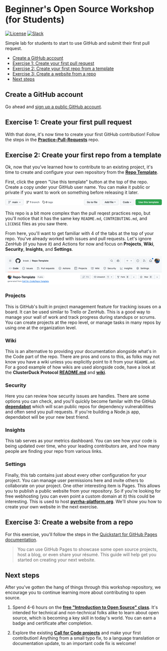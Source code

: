 # Beginner's Open Source Workshop (for Students)

[![License](https://img.shields.io/badge/License-Apache2-blue.svg)](https://www.apache.org/licenses/LICENSE-2.0) [![Slack](https://img.shields.io/static/v1?label=Community&message=%23open-source-general&color=blue)](https://callforcode.org/slack)

Simple lab for students to start to use GitHub and submit their first pull request.

- [Create a GitHub account](#create-a-github-account)
- [Exercise 1: Create your first pull request](#exercise-1-create-your-first-pull-request)
- [Exercise 2: Create your first repo from a template](#exercise-2-create-your-first-repo-from-a-template)
- [Exercise 3: Create a website from a repo](#exercise-3-create-a-website-from-a-repo)
- [Next steps](#next-steps)

## Create a GitHub account

Go ahead and [sign up a public GitHub account](https://github.com/signup).

## Exercise 1: Create your first pull request

With that done, it's now time to create your first GitHub contribution! Follow the steps in the [**Practice-Pull-Requests**](https://github.com/Call-for-Code/Practice-Pull-Requests) repo.

## Exercise 2: Create your first repo from a template

Ok, now that you've learned how to contribute to an existing project, it's time to create and configure your own repository from the [**Repo Template**](https://github.com/Call-for-Code/Repo-Template).

First, click the green "Use this template" button at the top of the repo. Create a copy under your GitHub user name. You can make it public or private if you want to work on something before releasing it later.

![Fix](img/template.png)

This repo is a bit more complex than the pull reqest practices repo, but you'll notice that it has the same key `README.md`, `CONTRIBUTING.md`, and `LICENSE` files as you saw there.

From here, you'll want to get familiar with 4 of the tabs at the top of your repo. You've already worked with issues and pull requests. Let's ignore ZenHub (if you have it) and Actions for now and focus on **Projects**, **Wiki**, **Security**, **Insights**, and **Settings**.

![Fix](img/tabs.png)

### Projects

This is GitHub's built in project management feature for tracking issues on a board. It can be used similar to Trello or ZenHub. This is a good way to manage your wall of work and track progress during standups or scrums. You can create projects at the repo level, or manage tasks in many repos by using one at the organization level.

### Wiki

This is an alternative to providing your documentation alongside what's in the Code part of the repo. There are pros and cons to this, as folks may not know you have a wiki unless you explicitly point to it from your `README.md`. For a good example of how wikis are used alongside code, have a look at the **ClusterDuck Protocol** [**README.md**](https://github.com/Call-for-Code/ClusterDuck-Protocol) and [**wiki**](https://github.com/Call-for-Code/ClusterDuck-Protocol/wiki).

### Security

Here you can review how security issues are handles. There are some options you can check, and you'll quickly become familar with the GitHub [**dependabot**](https://github.com/dependabot) which will scan public repos for dependency vulnerabilities and often send you pull requests. If you're building a Node.js app, dependabot will be your new best friend.

### Insights

This tab serves as your metrics dashboard. You can see how your code is being updated over time, who your leading contributors are, and how many people are finding your repo from various links.

### Settings

Finally, this tab contains just about every other configuration for your project. You can manage user permissions here and invite others to collaborate on your project. One other interesting item is Pages. This allows you to publish a public website from your repository. So if you're looking for free webhosting (you can even point a custom domain at it) this could be interesting. This is used to host [**pyrrha-platform.org**](https://github.com/Pyrrha-Platform/Pyrrha-Website). We'll show you how to create your own website in the next exercise.

## Exercise 3: Create a website from a repo

For this exercise, you'll follow the steps in the [Quickstart for GitHub Pages documentation](https://docs.github.com/en/pages/quickstart).

> You can use GitHub Pages to showcase some open source projects, host a blog, or even share your résumé. This guide will help get you started on creating your next website.

## Next steps

After you've gotten the hang of things through this workshop repository, we encourage you to continue learning more about contributing to open source.

1. Spend 4-6 hours on the [**free "Introduction to Open Source" class**](https://cognitiveclass.ai/courses/introduction-to-open-source). It's intended for technical and non-technical folks alike to learn about open source, which is becoming a key skill in today's world. You can earn a badge and certificate after completion.

1. Explore the existing [**Call for Code projects**](https://github.com/Call-for-Code/Project-Catalog) and make your first contribution! Anything from a small typo fix, to a language translation or documentation update, to an important code fix is welcome!

